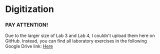 # Digitization
<h3>PAY ATTENTION!</h3>
Due to the larger size of Lab 3 and Lab 4, I couldn't upload them here on GitHub. Instead, you can find all laboratory exercises in the following Google Drive link:
<a href="https://drive.google.com/drive/u/0/folders/14JipmDI36VRExe64Nlqs79rZ-jxp4Jcf" target="_blank">Here</a>

